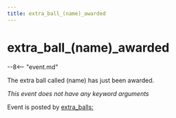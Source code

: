 ```yaml
---
title: extra_ball_(name)_awarded
---
```


# extra_ball_(name)\_awarded


--8<-- "event.md"

The extra ball called (name) has just been awarded.

*This event does not have any keyword arguments*

Event is posted by [extra_balls:](../config/extra_balls.md)
